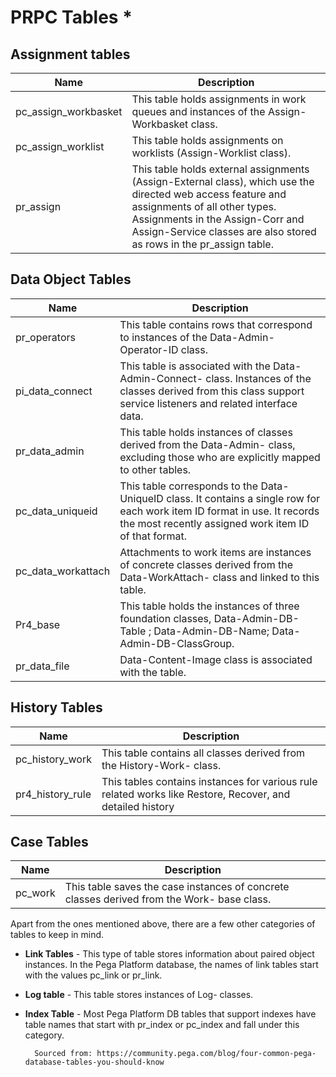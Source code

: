 # PRPC Tables *

## Assignment tables

|Name|Description|
|-|-|
|pc_assign_workbasket| This table holds assignments in work queues and instances of the Assign-Workbasket class.|
|pc_assign_worklist| This table holds assignments on worklists (Assign-Worklist class).|
|pr_assign| This table holds external assignments (Assign-External class), which use the directed web access feature and assignments of all other types. Assignments in the Assign-Corr and Assign-Service classes are also stored as rows in the pr_assign table.|

## Data Object Tables
|Name|Description|
|-|-|
|pr_operators| This table contains rows that correspond to instances of the Data-Admin-Operator-ID class.|
|pi_data_connect| This table is associated with the Data-Admin-Connect- class. Instances of the classes derived from this class support service listeners and related interface data.|
|pr_data_admin| This table holds instances of classes derived from the Data-Admin- class, excluding those who are explicitly mapped to other tables.|
|pc_data_uniqueid| This table corresponds to the Data-UniqueID class. It contains a single row for each work item ID format in use. It records the most recently assigned work item ID of that format.|
|pc_data_workattach| Attachments to work items are instances of concrete classes derived from the Data-WorkAttach- class and linked to this table.|
|Pr4_base| This table holds the instances of three foundation classes, Data-Admin-DB-Table ; Data-Admin-DB-Name; Data-Admin-DB-ClassGroup.|
|pr_data_file| Data-Content-Image class is associated with the table.|

## History Tables
|Name|Description|
|-|-|
|pc_history_work| This table contains all classes derived from the History-Work- class.|
|pr4_history_rule| This tables contains instances for various rule related works like Restore, Recover, and detailed history|

## Case Tables

|Name|Description|
|-|-|
|pc_work| This table saves the case instances of concrete classes derived from the Work- base class.|

Apart from the ones mentioned above, there are a few other categories of tables to keep in mind.

- **Link Tables** - This type of table stores information about paired object instances. In the Pega Platform database, the names of link tables start with the values pc_link or pr_link.

- **Log table** - This table stores instances of Log- classes.

- **Index Table** - Most Pega Platform DB tables that support indexes have table names that start with pr_index or pc_index and fall under this category.


        Sourced from: https://community.pega.com/blog/four-common-pega-database-tables-you-should-know
